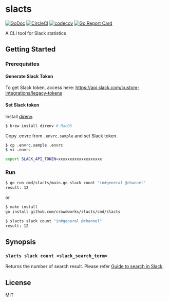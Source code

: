 # slacts

[![GoDoc](https://godoc.org/github.com/crowdworks/slacts?status.svg)](https://godoc.org/github.com/crowdworks/slacts)
[![CircleCI](https://circleci.com/gh/crowdworks/slacts.svg?style=svg)](https://circleci.com/gh/crowdworks/slacts)
[![codecov](https://codecov.io/gh/crowdworks/slacts/branch/master/graph/badge.svg)](https://codecov.io/gh/crowdworks/slacts)
[![Go Report Card](https://goreportcard.com/badge/github.com/crowdworks/slacts)](https://goreportcard.com/report/github.com/crowdworks/slacts)

A CLI tool for Slack statistics

## Getting Started

### Prerequisites

#### Generate Slack Token

To get Slack token, access here:
https://api.slack.com/custom-integrations/legacy-tokens

#### Set Slack token

Install [direnv](https://direnv.net/).

```bash
$ brew install direnv # MacOS
```

Copy .envrc from `.envrc.sample` and set Slack token.

```bash
$ cp .envrc.sample .envrc
$ vi .envrc

export SLACK_API_TOKEN=xxxxxxxxxxxxxxxxxxx
```

### Run

```bash
$ go run cmd/slacts/main.go slack count "in#general @channel"
result: 12
```

or

```bash
$ make install
go install github.com/crowdworks/slacts/cmd/slacts

$ slacts slack count "in#general @channel"
result: 12
```

## Synopsis

### `slacts slack count <slack_search_term>`

Returns the number of search result.
Please refer [Guide to search in Slack](https://get.slack.help/hc/en-us/articles/202528808-Guide-to-search-in-Slack-).

## License

MIT
